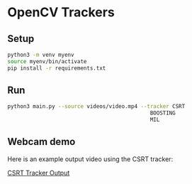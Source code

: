 # OpenCV Trackers


## Setup
```bash
python3 -m venv myenv
source myenv/bin/activate
pip install -r requirements.txt
```

## Run
```bash
python3 main.py --source videos/video.mp4 --tracker CSRT
                                             BOOSTING 
                                             MIL
```

## Webcam demo
Here is an example output video using the CSRT tracker:

[CSRT Tracker Output](CSRT_webcam_output.gif)
